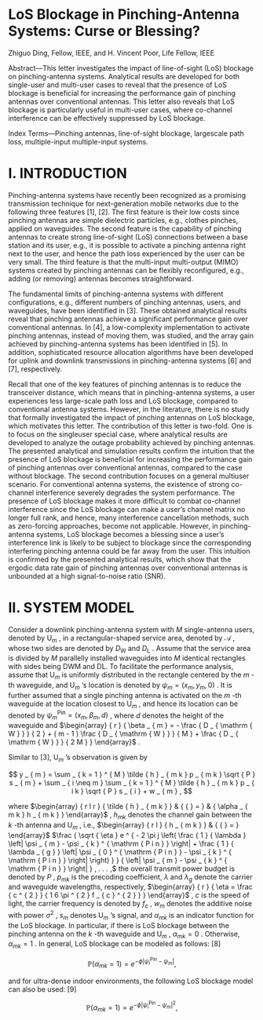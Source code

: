 # LoS Blockage in Pinching-Antenna Systems: Curse or Blessing?

Zhiguo Ding, Fellow, IEEE, and H. Vincent Poor, Life Fellow, IEEE

Abstract—This letter investigates the impact of line-of-sight (LoS) blockage on pinching-antenna systems. Analytical results are developed for both single-user and multi-user cases to reveal that the presence of LoS blockage is beneficial for increasing the performance gain of pinching antennas over conventional antennas. This letter also reveals that LoS blockage is particularly useful in multi-user cases, where co-channel interference can be effectively suppressed by LoS blockage.

Index Terms—Pinching antennas, line-of-sight blockage, largescale path loss, multiple-input multiple-input systems.

# I. INTRODUCTION

Pinching-antenna systems have recently been recognized as a promising transmission technique for next-generation mobile networks due to the following three features [1], [2]. The first feature is their low costs since pinching antennas are simple dielectric particles, e.g., clothes pinches, applied on waveguides. The second feature is the capability of pinching antennas to create strong line-of-sight (LoS) connections between a base station and its user, e.g., it is possible to activate a pinching antenna right next to the user, and hence the path loss experienced by the user can be very small. The third feature is that the multi-input multi-output (MIMO) systems created by pinching antennas can be flexibly reconfigured, e.g., adding (or removing) antennas becomes straightforward.

The fundamental limits of pinching-antenna systems with different configurations, e.g., different numbers of pinching antennas, users, and waveguides, have been identified in [3]. These obtained analytical results reveal that pinching antennas achieve a significant performance gain over conventional antennas. In [4], a low-complexity implementation to activate pinching antennas, instead of moving them, was studied, and the array gain achieved by pinching-antenna systems has been identified in [5]. In addition, sophisticated resource allocation algorithms have been developed for uplink and downlink transmissions in pinching-antenna systems [6] and [7], respectively.

Recall that one of the key features of pinching antennas is to reduce the transceiver distance, which means that in pinching-antenna systems, a user experiences less large-scale path loss and LoS blockage, compared to conventional antenna systems. However, in the literature, there is no study that formally investigated the impact of pinching antennas on LoS blockage, which motivates this letter. The contribution of this letter is two-fold. One is to focus on the singleuser special case, where analytical results are developed to analyze the outage probability achieved by pinching antennas. The presented analytical and simulation results confirm the intuition that the presence of LoS blockage is beneficial for increasing the performance gain of pinching antennas over conventional antennas, compared to the case without blockage. The second contribution focuses on a general multiuser scenario. For conventional antenna systems, the existence of strong co-channel interference severely degrades the system performance. The presence of LoS blockage makes it more difficult to combat co-channel interference since the LoS blockage can make a user’s channel matrix no longer full rank, and hence, many interference cancellation methods, such as zero-forcing approaches, become not applicable. However, in pinching-antenna systems, LoS blockage becomes a blessing since a user’s interference link is likely to be subject to blockage since the corresponding interfering pinching antenna could be far away from the user. This intuition is confirmed by the presented analytical results, which show that the ergodic data rate gain of pinching antennas over conventional antennas is unbounded at a high signal-to-noise ratio (SNR).

# II. SYSTEM MODEL

Consider a downlink pinching-antenna system with $M$ single-antenna users, denoted by $\mathrm { U } _ { m }$ , in a rectangular-shaped service area, denoted by $\mathcal { A }$ , whose two sides are denoted by $D _ { \mathrm { { W } } }$ and $D _ { \mathrm { { L } } }$ . Assume that the service area is divided by $M$ parallelly installed waveguides into $M$ identical rectangles with sides being DWM and DL. To facilitate the performance analysis, assume that $\mathrm { U } _ { m }$ is uniformly distributed in the rectangle centered by the $m$ -th waveguide, and $\mathrm { U } _ { m }$ ’s location is denoted by $\psi _ { m } = ( x _ { m } , y _ { m } , 0 )$ . It is further assumed that a single pinching antenna is activated on the $m$ -th waveguide at the location closest to $\mathrm { U } _ { m }$ , and hence its location can be denoted by $\psi _ { m } ^ { \mathrm { P i n } } = ( x _ { m } , \beta _ { m } , d )$ , where $d$ denotes the height of the waveguide and $\begin{array} { r } { \beta _ { m } = - \frac { D _ { \mathrm { W } } } { 2 } + ( m - 1 ) \frac { D _ { \mathrm { W } } } { M } + \frac { D _ { \mathrm { W } } } { 2 M } } \end{array}$ .

Similar to [3], $\mathrm { U } _ { m }$ ’s observation is given by

$$
y _ { m } = \sum _ { k = 1 } ^ { M } \tilde { h } _ { m k } p _ { m k } \sqrt { P } s _ { m } + \sum _ { i \neq m } \sum _ { k = 1 } ^ { M } \tilde { h } _ { m k } p _ { i k } \sqrt { P } s _ { i } + w _ { m } ,
$$

where $\begin{array} { r l r } { \tilde { h } _ { m k } } & { { } = } & { \alpha _ { m k } h _ { m k } } \end{array}$ , $h _ { m k }$ denotes the channel gain between the $k$ -th antenna and $\mathrm { U } _ { m }$ , i.e., $\begin{array} { r l } { h _ { m k } } & { { } = } \end{array}$ $\frac { \sqrt { \eta } e ^ { - 2 \pi j \left( \frac { 1 } { \lambda } \left| \psi _ { m } - \psi _ { k } ^ { \mathrm { P i n } } \right| + \frac { 1 } { \lambda _ { g } } \left| \psi _ { 0 } ^ { \mathrm { P i n } } - \psi _ { k } ^ { \mathrm { P i n } } \right| \right) } } { \left| \psi _ { m } - \psi _ { k } ^ { \mathrm { P i n } } \right| } , . . . ,$ the overall transmit power budget is denoted by $P$ , $p _ { m k }$ is the precoding coefficient, $\lambda$ and $\lambda _ { g }$ denote the carrier and waveguide wavelengths, respectively, $\begin{array} { r } { \eta = \frac { c ^ { 2 } } { 1 6 \pi ^ { 2 } f _ { c } ^ { 2 } } } \end{array}$ , $c$ is the speed of light, the carrier frequency is denoted by $f _ { c }$ , $w _ { m }$ denotes the additive noise with power $\sigma ^ { 2 }$ , $s _ { m }$ denotes $\mathrm { U } _ { m }$ ’s signal, and $\alpha _ { m k }$ is an indicator function for the LoS blockage. In particular, if there is LoS blockage between the pinching antenna on the $k$ -th waveguide and $\mathrm { U } _ { m }$ , $\alpha _ { m k } = 0$ . Otherwise, $\alpha _ { m k } = 1$ . In general, LoS blockage can be modeled as follows: [8]

$$
\mathbb { P } ( \alpha _ { m k } = 1 ) = e ^ { - \phi | \psi _ { i } ^ { \mathrm { P i n } } - \psi _ { m } | } ,
$$

and for ultra-dense indoor environments, the following LoS blockage model can also be used: [9]

$$
\mathbb { P } ( \alpha _ { m k } = 1 ) = e ^ { - \phi | \psi _ { i } ^ { \mathrm { P i n } } - \psi _ { m } | ^ { 2 } } ,
$$